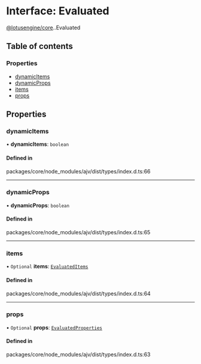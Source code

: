 # Interface: Evaluated

[@lotusengine/core](../wiki/@lotusengine.core).[<internal>](../wiki/@lotusengine.core.%3Cinternal%3E).Evaluated

## Table of contents

### Properties

- [dynamicItems](../wiki/@lotusengine.core.%3Cinternal%3E.Evaluated#dynamicitems)
- [dynamicProps](../wiki/@lotusengine.core.%3Cinternal%3E.Evaluated#dynamicprops)
- [items](../wiki/@lotusengine.core.%3Cinternal%3E.Evaluated#items)
- [props](../wiki/@lotusengine.core.%3Cinternal%3E.Evaluated#props)

## Properties

### dynamicItems

• **dynamicItems**: `boolean`

#### Defined in

packages/core/node_modules/ajv/dist/types/index.d.ts:66

___

### dynamicProps

• **dynamicProps**: `boolean`

#### Defined in

packages/core/node_modules/ajv/dist/types/index.d.ts:65

___

### items

• `Optional` **items**: [`EvaluatedItems`](../wiki/@lotusengine.core.%3Cinternal%3E#evaluateditems)

#### Defined in

packages/core/node_modules/ajv/dist/types/index.d.ts:64

___

### props

• `Optional` **props**: [`EvaluatedProperties`](../wiki/@lotusengine.core.%3Cinternal%3E#evaluatedproperties)

#### Defined in

packages/core/node_modules/ajv/dist/types/index.d.ts:63
